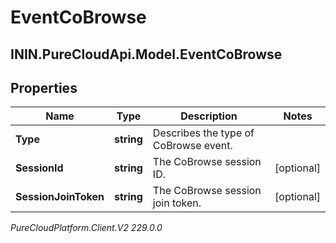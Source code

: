# EventCoBrowse

## ININ.PureCloudApi.Model.EventCoBrowse

## Properties

|Name | Type | Description | Notes|
|------------ | ------------- | ------------- | -------------|
| **Type** | **string** | Describes the type of CoBrowse event. | |
| **SessionId** | **string** | The CoBrowse session ID. | [optional] |
| **SessionJoinToken** | **string** | The CoBrowse session join token. | [optional] |



_PureCloudPlatform.Client.V2 229.0.0_
